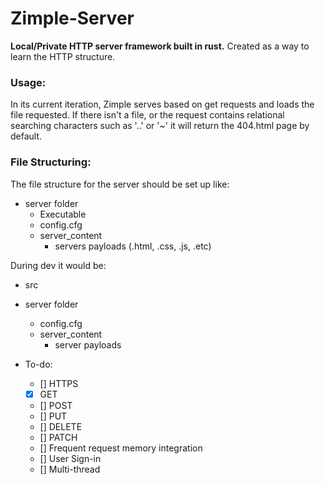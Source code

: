 # Zimple-Server

**Local/Private HTTP server framework built in rust.**
Created as a way to learn the HTTP structure.

### Usage:
In its current iteration, Zimple serves based on get requests and loads the file requested.
If there isn't a file, or the request contains relational searching characters such as '..' or '~' it will return the 404.html page by default.

### File Structuring:
The file structure for the server should be set up like:
+ server folder
  - Executable
  - config.cfg
  + server_content
    - servers payloads (.html, .css, .js, .etc)

During dev it would be:
- src
+ server folder
  - config.cfg
  + server_content
    - server payloads

+ To-do:
  - [] HTTPS
  - [x] GET
  - [] POST
  - [] PUT
  - [] DELETE
  - [] PATCH
  - [] Frequent request memory integration
  - [] User Sign-in
  - [] Multi-thread
